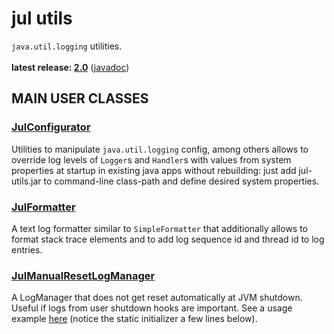 # jul utils

`java.util.logging` utilities.<br/>
<br/>
**latest release: [2.0](https://search.maven.org/artifact/pl.morgwai.base/jul-utils/2.0/jar)**
([javadoc](https://javadoc.io/doc/pl.morgwai.base/jul-utils/2.0))


## MAIN USER CLASSES

### [JulConfigurator](src/main/java/pl/morgwai/base/jul/JulConfigurator.java)
Utilities to manipulate `java.util.logging` config, among others allows to override log levels of `Logger`s and `Handler`s with values from system properties at startup in existing java apps without rebuilding: just add jul-utils.jar to command-line class-path and define desired system properties.

### [JulFormatter](src/main/java/pl/morgwai/base/jul/JulFormatter.java)
A text log formatter similar to `SimpleFormatter` that additionally allows to format stack trace elements and to add log sequence id and thread id to log entries.

### [JulManualResetLogManager](src/main/java/pl/morgwai/base/jul/JulManualResetLogManager.java)
A LogManager that does not get reset automatically at JVM shutdown. Useful if logs from user shutdown hooks are important. See a usage example [here](https://github.com/morgwai/grpc-scopes/blob/v9.0/sample/src/main/java/pl/morgwai/samples/grpc/scopes/grpc/RecordStorageServer.java#L90) (notice the static initializer a few lines below).
